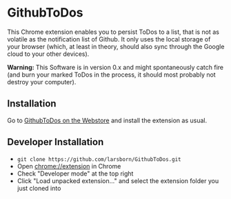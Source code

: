 # GithubToDos

This Chrome extension enables you to persist ToDos to a list, that is not as volatile as the notification list of 
Github. It only uses the local storage of your browser (which, at least in theory, should also sync through the Google 
cloud to your other devices).

**Warning:** This Software is in version 0.x and might spontaneously catch fire (and burn your marked ToDos in the process, 
it should most probably not destroy your computer). 

## Installation

Go to
[GithubToDos on the Webstore](https://chrome.google.com/webstore/detail/githubtodos/pmpgbamabobooepceaoifhhdbibmcind) 
and install the extension as usual.

## Developer Installation

* `git clone https://github.com/larsborn/GithubToDos.git`
* Open [chrome://extension](chrome://extension) in Chrome
* Check "Developer mode" at the top right
* Click "Load unpacked extension..." and select the extension folder you just cloned into
